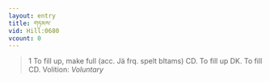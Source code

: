 ```yaml
---
layout: entry
title: གཏམས་
vid: Hill:0680
vcount: 0
---
```

> 1 To fill up, make full (acc\. Jä frq\. spelt bltams) CD\. To fill up DK\. To fill CD\.
> Volition: _Voluntary_


